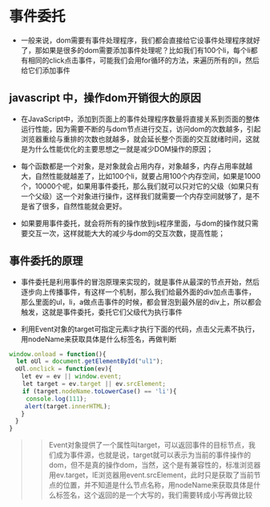 # 事件委托

- 一般来说，dom需要有事件处理程序，我们都会直接给它设事件处理程序就好了，那如果是很多的dom需要添加事件处理呢？比如我们有100个li，每个li都有相同的click点击事件，可能我们会用for循环的方法，来遍历所有的li，然后给它们添加事件

## javascript 中，操作dom开销很大的原因

- 在JavaScript中，添加到页面上的事件处理程序数量将直接关系到页面的整体运行性能，因为需要不断的与dom节点进行交互，访问dom的次数越多，引起浏览器重绘与重排的次数也就越多，就会延长整个页面的交互就绪时间，这就是为什么性能优化的主要思想之一就是减少DOM操作的原因；

- 每个函数都是一个对象，是对象就会占用内存，对象越多，内存占用率就越大，自然性能就越差了，比如100个li，就要占用100个内存空间，如果是1000个，10000个呢，如果用事件委托，那么我们就可以只对它的父级（如果只有一个父级）这一个对象进行操作，这样我们就需要一个内存空间就够了，是不是省了很多，自然性能就会更好。

- 如果要用事件委托，就会将所有的操作放到js程序里面，与dom的操作就只需要交互一次，这样就能大大的减少与dom的交互次数，提高性能；

## 事件委托的原理
- 事件委托是利用事件的冒泡原理来实现的，就是事件从最深的节点开始，然后逐步向上传播事件，有这样一个机制，那么我们给最外面的div加点击事件，那么里面的ul，li，a做点击事件的时候，都会冒泡到最外层的div上，所以都会触发，这就是事件委托，委托它们父级代为执行事件

- 利用Event对象的target可指定元素li才执行下面的代码，点击父元素不执行，用nodeName来获取具体是什么标签名，再做判断
```javascript
window.onload = function(){
  let oUl = document.getElementById("ul1");
　oUl.onclick = function(ev){
　　let ev = ev || window.event;
  　let target = ev.target || ev.srcElement;
　  if (target.nodeName.toLowerCase() == 'li'){
　   console.log(111);
　　 alert(target.innerHTML);
　　}
　}
}
```
>> Event对象提供了一个属性叫target，可以返回事件的目标节点，我们成为事件源，也就是说，target就可以表示为当前的事件操作的dom，但不是真的操作dom，当然，这个是有兼容性的，标准浏览器用ev.target，IE浏览器用event.srcElement，此时只是获取了当前节点的位置，并不知道是什么节点名称，用nodeName来获取具体是什么标签名，这个返回的是一个大写的，我们需要转成小写再做比较